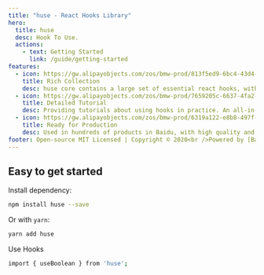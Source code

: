 ```yaml
---
title: "huse - React Hooks Library"
hero:
  title: huse
  desc: Hook To Use.
  actions:
    - text: Getting Started
      link: /guide/getting-started
features:
  - icon: https://gw.alipayobjects.com/zos/bmw-prod/813f5ed9-6bc4-43d4-9f74-ec81ecf35733/k7htg6n4_w144_h144.png
    title: Rich Collection
    desc: huse core contains a large set of essential react hooks, with demos and examples for each one of them.
  - icon: https://gw.alipayobjects.com/zos/bmw-prod/7659205c-6637-4fa2-8529-d32e5818304b/k7htflfb_w144_h144.png
    title: Detailed Tutorial
    desc: Providing tutorials about using hooks in practice. An all-in-one place to learn for pro coders and newcomers.
  - icon: https://gw.alipayobjects.com/zos/bmw-prod/6319a122-e8b8-497f-9b45-37cfbe77edaa/k7htfx7t_w144_h144.png
    title: Ready for Production
    desc: Used in hundreds of products in Baidu, with high quality and robustness.
footer: Open-source MIT Licensed | Copyright © 2020<br />Powered by [Baidu EFE team](https://ecomfe.github.io/)
---
```


## Easy to get started

Install dependency:

```bash
npm install huse --save
```

Or with `yarn`:

```bash
yarn add huse
```

Use Hooks

```bash
import { useBoolean } from 'huse';
```
